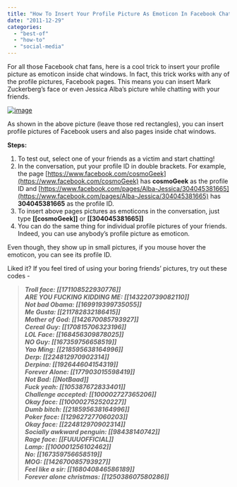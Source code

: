 ```yaml
---
title: "How To Insert Your Profile Picture As Emoticon In Facebook Chat"
date: "2011-12-29"
categories: 
  - "best-of"
  - "how-to"
  - "social-media"
---
```


For all those Facebook chat fans, here is a cool trick to insert your profile picture as emoticon inside chat windows. In fact, this trick works with any of the profile pictures, Facebook pages. This means you can insert Mark Zuckerberg’s face or even Jessica Alba’s picture while chatting with your friends.

[![image](http://lh3.ggpht.com/-FemTtPVkSCo/TvwLSGDO_LI/AAAAAAAAIAw/JLRbdC2MBQI/image_thumb%25255B4%25255D.png?imgmax=800 "image")](http://lh6.ggpht.com/-gOL13j5hZVE/TvwLR8qe5sI/AAAAAAAAIAo/3HUID0y_Jeg/s1600-h/image%25255B8%25255D.png)

As shown in the above picture (leave those red rectangles), you can insert profile pictures of Facebook users and also pages inside chat windows.

**Steps:**

1. To test out, select one of your friends as a victim and start chatting!
2. In the conversation, put your profile ID in double brackets. For example, the page [https://www.facebook.com/cosmoGeek](https://www.facebook.com/cosmoGeek) has **cosmoGeek** as the profile ID and [https://www.facebook.com/pages/Alba-Jessica/304045381665](https://www.facebook.com/pages/Alba-Jessica/304045381665) has **304045381665** as the profile ID.
3. To insert above pages pictures as emoticons in the conversation, just type **\[\[cosmoGeek\]\]** or **\[\[304045381665\]\]**
4. You can do the same thing for individual profile pictures of your friends. Indeed, you can use anybody’s profile picture as emoticon.

Even though, they show up in small pictures, if you mouse hover the emoticon, you can see its profile ID.

Liked it? If you feel tired of using your boring friends’ pictures, try out these codes -

> _**Troll face: \[\[171108522930776\]\]  
> ARE YOU FUCKING KIDDING ME: \[\[143220739082110\]\]  
> Not bad Obama: \[\[169919399735055\]\]  
> Me Gusta: \[\[211782832186415\]\]  
> Mother of God: \[\[142670085793927\]\]  
> Cereal Guy: \[\[170815706323196\]\]  
> LOL Face: \[\[168456309878025\]\]  
> NO Guy: \[\[167359756658519\]\]  
> Yao Ming: \[\[218595638164996\]\]  
> Derp: \[\[224812970902314\]\]  
> Derpina: \[\[192644604154319\]\]  
> Forever Alone: \[\[177903015598419\]\]  
> Not Bad: \[\[NotBaad\]\]  
> Fuck yeah: \[\[105387672833401\]\]  
> Challenge accepted: \[\[100002727365206\]\]  
> Okay face: \[\[100002752520227\]\]  
> Dumb bitch: \[\[218595638164996\]\]  
> Poker face: \[\[129627277060203\]\]  
> Okay face: \[\[224812970902314\]\]  
> Socially awkward penguin: \[\[98438140742\]\]  
> Rage face: \[\[FUUUOFFICIAL\]\]  
> Lamp: \[\[100001256102462\]\]  
> No: \[\[167359756658519\]\]  
> MOG: \[\[142670085793927\]\]  
> Feel like a sir: \[\[168040846586189\]\]  
> Forever alone christmas: \[\[125038607580286\]\]**_
